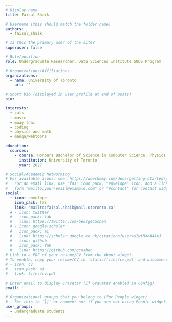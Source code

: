 ```yaml
---
# Display name
title: Faisal Shaik

# Username (this should match the folder name)
authors:
  - faisal_shaik

# Is this the primary user of the site?
superuser: false

# Role/position
role: Undergraduate Researcher, Data Sciences Institute SUDS Program

# Organizations/Affiliations
organizations:
  - name: University of Toronto
    url: ''

# Short bio (displayed in user profile at end of posts)
bio: 

interests:
  - cats
  - music
  - muay thai
  - coding
  - physics and math
  - manga/webtoons

education:
  courses:
    - course: Honours Bachelor of Science in Computer Science, Physics, and Mathematics
      institution: University of Toronto
      year: 2027

# Social/Academic Networking
# For available icons, see: https://wowchemy.com/docs/getting-started/page-builder/#icons
#   For an email link, use "fas" icon pack, "envelope" icon, and a link in the
#   form "mailto:your-email@example.com" or "#contact" for contact widget.
social:
  - icon: envelope
    icon_pack: fas
    link: 'mailto:faisal.shaik@mail.utoronto.ca'
  # - icon: twitter
  #   icon_pack: fab
  #   link: https://twitter.com/GeorgeCushen
  # - icon: google-scholar
  #   icon_pack: ai
  #   link: https://scholar.google.co.uk/citations?user=sIwtMXoAAAAJ
  # - icon: github
  #   icon_pack: fab
  #   link: https://github.com/gcushen
# Link to a PDF of your resume/CV from the About widget.
# To enable, copy your resume/CV to `static/files/cv.pdf` and uncomment the lines below.
# - icon: cv
#   icon_pack: ai
#   link: files/cv.pdf

# Enter email to display Gravatar (if Gravatar enabled in Config)
email: ''

# Organizational groups that you belong to (for People widget)
#   Set this to `[]` or comment out if you are not using People widget.
user_groups:
  - undergraduate students
---
```



